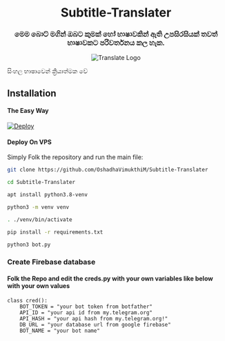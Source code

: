 <h1 align="center">
  <b>Subtitle-Translater</b>
</h1>

<h3 align="center">
මෙම බොට් මගින් ඔබට කුමක් හෝ භාෂාවකින් ඇති උපසිරසියක් තවත් භාෂාවකට පරිවර්තනය කල හැක.
</h3>  


<p align="center">
  <img src="https://upload.wikimedia.org/wikipedia/commons/d/db/Google_Translate_Icon.png" alt="Translate Logo">
</p>

සිංහල භාෂාවෙන් ක්‍රියාත්මක වේ

## Installation

#### The Easy Way


[![Deploy](https://www.herokucdn.com/deploy/button.svg)](https://heroku.com/deploy?template=https://github.com/OshadhaVimukthiM/Subtitle-Translater)



#### Deploy On VPS


Simply Folk the repository and run the main file:
```sh
git clone https://github.com/OshadhaVimukthiM/Subtitle-Translater

cd Subtitle-Translater

apt install python3.8-venv

python3 -m venv venv

. ./venv/bin/activate

pip install -r requirements.txt

python3 bot.py

```

### Create Firebase database

#### Folk the Repo and edit the creds.py with your own variables like below with your own values


```python3
class cred():
    BOT_TOKEN = "your bot token from botfather"
    API_ID = "your api id from my.telegram.org"       
    API_HASH = "your api hash from my.telegram.org!"   
    DB_URL = "your database url from google firebase" 
    BOT_NAME = "your bot name"     
```
